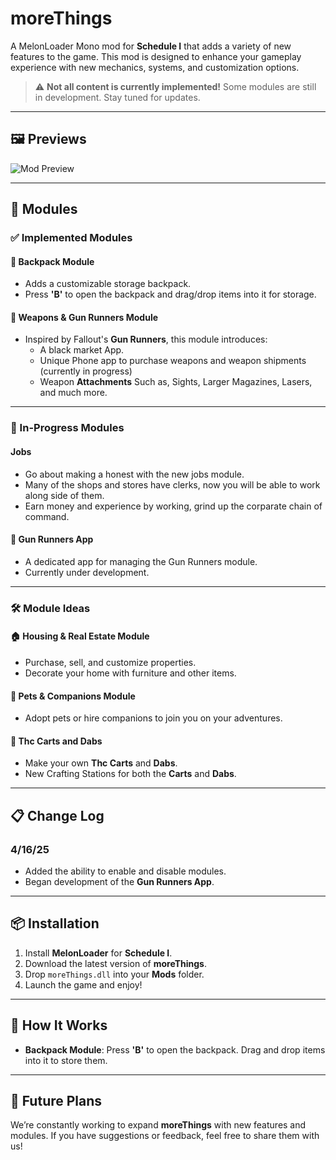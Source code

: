 # moreThings

A MelonLoader Mono mod for **Schedule I** that adds a variety of new features to the game. This mod is designed to enhance your gameplay experience with new mechanics, systems, and customization options.

> ⚠️ **Not all content is currently implemented!** Some modules are still in development. Stay tuned for updates.

---

## 🖼️ Previews

![Mod Preview](https://imgur.com/a/c7nj6lM)

---

## 🧩 Modules

### ✅ Implemented Modules

#### 🎒 Backpack Module
- Adds a customizable storage backpack.
- Press **'B'** to open the backpack and drag/drop items into it for storage.

#### 🔫 Weapons & Gun Runners Module
- Inspired by Fallout's **Gun Runners**, this module introduces:
  - A black market App.
  - Unique Phone app to purchase weapons and weapon shipments (currently in progress)
  - Weapon **Attachments** Such as, Sights, Larger Magazines, Lasers, and much more.

---

### 🚧 In-Progress Modules

#### Jobs
- Go about making a honest with the new jobs module.
- Many of the shops and stores have clerks, now you will be able to work along side of them.
- Earn money and experience by working, grind up the corparate chain of command.

#### 📱 Gun Runners App
- A dedicated app for managing the Gun Runners module.
- Currently under development.

---

### 🛠️ Module Ideas

#### 🏠 Housing & Real Estate Module
- Purchase, sell, and customize properties.
- Decorate your home with furniture and other items.

#### 🐾 Pets & Companions Module
- Adopt pets or hire companions to join you on your adventures.

#### 💨 Thc Carts and Dabs
- Make your own **Thc Carts** and **Dabs**.
- New Crafting Stations for both the **Carts** and **Dabs**.

---

## 📋 Change Log

### 4/16/25
- Added the ability to enable and disable modules.
- Began development of the **Gun Runners App**.

---

## 📦 Installation

1. Install **MelonLoader** for **Schedule I**.
2. Download the latest version of **moreThings**.
3. Drop `moreThings.dll` into your **Mods** folder.
4. Launch the game and enjoy!

---

## 🧠 How It Works

- **Backpack Module**: Press **'B'** to open the backpack. Drag and drop items into it to store them.

---

## 🌟 Future Plans

We’re constantly working to expand **moreThings** with new features and modules. If you have suggestions or feedback, feel free to share them with us!